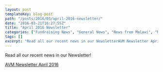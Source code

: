 ```yaml
---
layout: post
templateKey: blog-post
path: "/posts/2016/03/april-2016-newsletter/"
date: "2016-03-21T16:27:55Z"
title: "April 2016 Newsletter"
categories: ["Fundraising News", "General News", "News from Malawi", "News from the UK", "Newsletters", "Projects", "Reports"]
tags: []
excerpt: "Read all our recent news in our NewsletterAVM Newsletter April 2016"
---
```


Read all our recent news in our Newsletter!

[AVM Newsletter April 2016](http://www.africanvision.org.uk/africa-vision-news/wp-content/uploads/2016/03/AVM-Newsletter-April-2016.pdf)